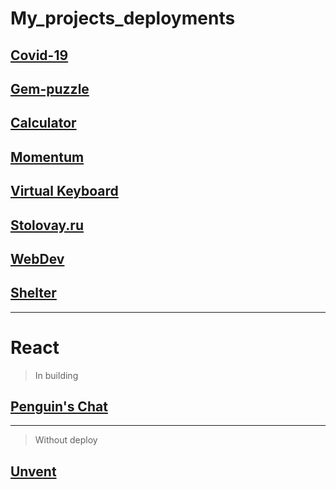 # My_projects_deployments
## [Covid-19](https://monkeykingbar-bit.github.io/My_projects/covid-dashboard/dist/index.html)
## [Gem-puzzle](https://rolling-scopes-school.github.io/monkeykingbar-bit-JS2020Q3/gem-puzzle/index.html)
## [Calculator](https://monkeykingbar-bit-calculator.netlify.app/)
## [Momentum](https://rolling-scopes-school.github.io/monkeykingbar-bit-JS2020Q3/momentum/momentum.html)
## [Virtual Keyboard](https://rolling-scopes-school.github.io/monkeykingbar-bit-JS2020Q3/keyboard/keyboard.html)
## [Stolovay.ru](https://monkeykingbar-bit.github.io/My_projects/stolovay/dist/index.html)
## [WebDev](https://monkeykingbar-bit-webdev.netlify.app/)
## [Shelter](https://rolling-scopes-school.github.io/monkeykingbar-bit-JS2020Q3/shelter/pages/main/main.html)
---
React
===
> In building
## [Penguin's Chat](https://penguin-chat.netlify.app/)
--- 
> Without deploy
## [Unvent](https://github.com/MonkeyKingBar-bit/react_app)
